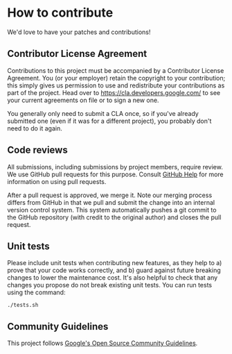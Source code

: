 # How to contribute

We'd love to have your patches and contributions!

## Contributor License Agreement

Contributions to this project must be accompanied by a Contributor License
Agreement. You (or your employer) retain the copyright to your contribution;
this simply gives us permission to use and redistribute your contributions as
part of the project. Head over to <https://cla.developers.google.com/> to see
your current agreements on file or to sign a new one.

You generally only need to submit a CLA once, so if you've already submitted one
(even if it was for a different project), you probably don't need to do it
again.

## Code reviews

All submissions, including submissions by project members, require review. We
use GitHub pull requests for this purpose. Consult [GitHub
Help](https://help.github.com/articles/about-pull-requests/) for more
information on using pull requests.

After a pull request is approved, we merge it. Note our merging process differs
from GitHub in that we pull and submit the change into an internal version
control system. This system automatically pushes a git commit to the GitHub
repository (with credit to the original author) and closes the pull request.

## Unit tests

Please include unit tests when contributing new features, as they help to
a) prove that your code works correctly, and b) guard against future breaking
changes to lower the maintenance cost. It's also helpful to check that any
changes you propose do not break existing unit tests.
You can run tests using the command:

```console
./tests.sh
```

## Community Guidelines

This project follows
[Google's Open Source Community Guidelines](https://opensource.google.com/conduct/).
